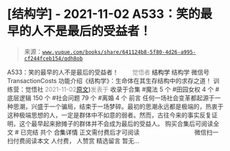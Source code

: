 # [结构学] - 2021-11-02 A533：笑的最早的人不是最后的受益者！

> 来源：[`www.yuque.com/books/share/641124b8-5f80-4d26-a995-cf244fceb154/qdh8ob`](https://www.yuque.com/books/share/641124b8-5f80-4d26-a995-cf244fceb154/qdh8ob)

<ne-p id="520f42f3293818f927861ebbd5b15da4_p_0" data-lake-id="520f42f3293818f927861ebbd5b15da4_p_0"><ne-text id="u5d1d34dd" style="color: rgb(51, 51, 51);">A533：笑的最早的人不是最后的受益者！</ne-text></ne-p> <ne-p id="fe044b866a5c90c670f776583fa89841" data-lake-id="fe044b866a5c90c670f776583fa89841"><ne-text id="u19a8f1c0" ne-fontsize="12" style="color: rgb(255, 255, 255);">原创</ne-text><ne-text id="ua8a05e54" style="color: rgb(140, 140, 140);">觉悟者</ne-text> <ne-text id="u0bb65044" ne-fontsize="14">结构学</ne-text></ne-p> <ne-p id="e1726aa7f4c5e7b839dc19af6eea94c2" data-lake-id="e1726aa7f4c5e7b839dc19af6eea94c2"><ne-text id="u9fea33bc" ne-fontsize="14" ne-bold="true" style="color: rgb(51, 51, 51);">结构学</ne-text></ne-p> <ne-p id="81004df23d5cc97d1debdab403de7a82" data-lake-id="81004df23d5cc97d1debdab403de7a82"><ne-text id="uc2bf4bf6" ne-fontsize="14" style="color: rgb(51, 51, 51);">微信号</ne-text><ne-text id="u9550f01f" ne-fontsize="14" style="color: rgb(51, 51, 51);">TransactionCosts</ne-text></ne-p> <ne-p id="458772118e9779068764c5a4d3f44078" data-lake-id="458772118e9779068764c5a4d3f44078"><ne-text id="u8331b38f" ne-fontsize="14" style="color: rgb(51, 51, 51);">功能介绍</ne-text><ne-text id="ua2588961" ne-fontsize="14" style="color: rgb(51, 51, 51);">《结构学》：生命体在其生存结构中的求存之道！ 训练营：觉悟社</ne-text></ne-p> <ne-p id="e290732c092853e794c5a92e54881e5f" data-lake-id="e290732c092853e794c5a92e54881e5f"><ne-text id="u95ad005c" style="color: rgb(140, 140, 140);">2021-11-02</ne-text>[<ne-text id="u7832a4d9" ne-fontsize="14">原文</ne-text>](https://mp.weixin.qq.com/s?__biz=MzIzMDYwOTM0Mg==&mid=2247486606&idx=1&sn=3d91850ed863d4eccccce8fbd3ae73c6&chksm=e8b1945fdfc61d4934be74c7a252c4bdb2a895c55dd781dd2aa4249482180ddbc6b5c1e2f63d#rd))<ne-text id="ud95c4fbd" ne-fontsize="14" style="color: rgb(140, 140, 140);">发表于</ne-text></ne-p> <ne-p id="8ec5d40947d9db8bf746b4fe09b1f2db" data-lake-id="8ec5d40947d9db8bf746b4fe09b1f2db"><ne-text id="uf19a962c" style="color: rgb(51, 51, 51);">收录于合集</ne-text></ne-p> <ne-p id="53015e4401b94f4dc64bed478dff178e" data-lake-id="53015e4401b94f4dc64bed478dff178e"><ne-text id="u63a81468" style="color: rgb(51, 51, 51);">#魔法 5 个</ne-text></ne-p> <ne-p id="9f1a2b55b3ac73f0764f197108e7cedb" data-lake-id="9f1a2b55b3ac73f0764f197108e7cedb"><ne-text id="uddacc683" style="color: rgb(51, 51, 51);">#田园女权 4 个</ne-text></ne-p> <ne-p id="28fccfacf08544af397f5961742853c9" data-lake-id="28fccfacf08544af397f5961742853c9"><ne-text id="ue6555986" style="color: rgb(51, 51, 51);">#底层逻辑 150 个</ne-text></ne-p> <ne-p id="e55829b317cb388f4833fce03b202802" data-lake-id="e55829b317cb388f4833fce03b202802"><ne-text id="u8a165272" style="color: rgb(51, 51, 51);">#社会问题 79 个</ne-text></ne-p> <ne-p id="b503224aeeba2620fd1d6b7fb965ae9c" data-lake-id="b503224aeeba2620fd1d6b7fb965ae9c"><ne-text id="u5976adcb" style="color: rgb(51, 51, 51);">#离婚 4 个</ne-text></ne-p> <ne-p id="27d248b8abd0769484425d9ced816d13" data-lake-id="27d248b8abd0769484425d9ced816d13"><ne-text id="ue4ec8ca9" style="color: rgb(51, 51, 51);">前言</ne-text></ne-p> <ne-p id="927a300e88c39fb0bb02535b99b63108" data-lake-id="927a300e88c39fb0bb02535b99b63108"><ne-text id="u599c6ea2" style="color: rgb(51, 51, 51);">任何一场社会变革都起源于一种思潮，兴盛于一个骗局，结束于一场梦碎。最初的思潮永远都是极端的，热衷于这种极端思想的人，一定是群体中不如意的弱者。然而，古往今来的事实反复证明，这个最早起来掀摊子的群体并不会成为最后的受益人。</ne-text></ne-p> <ne-p id="f729a89773f27a0bae0f98ac2f50d382" data-lake-id="f729a89773f27a0bae0f98ac2f50d382" ne-alignment="center"><ne-text id="u98f19d5a" style="color: rgb(51, 51, 51);">购买合集后可阅读全文</ne-text></ne-p> <ne-p id="91f69a70a443bb465b37f0323759193d" data-lake-id="91f69a70a443bb465b37f0323759193d" ne-alignment="center"><ne-text id="u34b3e39c" style="color: rgb(51, 51, 51);">#</ne-text></ne-p> <ne-p id="658b782f7906bf9adea81e8f79a2b9e9" data-lake-id="658b782f7906bf9adea81e8f79a2b9e9" ne-alignment="center"><ne-text id="u645c5993" style="color: rgb(51, 51, 51);">已完结 共个</ne-text></ne-p> <ne-p id="38b7d7120f89cff724cdb022c3e8ba92" data-lake-id="38b7d7120f89cff724cdb022c3e8ba92" ne-alignment="center"><ne-text id="ucd6f84e3" ne-fontsize="16">合集详情</ne-text></ne-p> <ne-p id="8c0d5ed88a90f3b0eab86b56f0971f0f" data-lake-id="8c0d5ed88a90f3b0eab86b56f0971f0f" ne-alignment="center"><ne-text id="u3cea9a99" style="color: rgb(51, 51, 51);">正文需付费后才可阅读</ne-text></ne-p> <ne-p id="3c466132282f81f45568bd4d7a628ce8" data-lake-id="3c466132282f81f45568bd4d7a628ce8" ne-alignment="center"><ne-text id="ue96ce07f" style="color: rgb(255, 255, 255);">加载中</ne-text></ne-p> <ne-p id="5dda8df4daaa8ec8cc49fee08bba2728" data-lake-id="5dda8df4daaa8ec8cc49fee08bba2728" ne-alignment="center"><ne-text id="u45fea27f" style="color: rgb(255, 255, 255);"> 微信豆购买</ne-text></ne-p> <ne-p id="53a0ec511bad23cf1b5c38e54036fe39" data-lake-id="53a0ec511bad23cf1b5c38e54036fe39" ne-alignment="center"><ne-text id="u44a306c8" style="color: rgb(51, 51, 51);">微信扫一扫付费阅读本文</ne-text></ne-p> <ne-p id="23a4b4c1532ccd8b72c1f1bb63f25914" data-lake-id="23a4b4c1532ccd8b72c1f1bb63f25914" ne-alignment="center"><ne-text id="u4dea08c2" ne-fontsize="13" style="color: rgb(51, 51, 51);">人付费， 人赞赏</ne-text></ne-p> <ne-h3 id="zYWpw" data-lake-id="zYWpw"><ne-heading-ext><ne-heading-anchor></ne-heading-anchor><ne-heading-fold></ne-heading-fold></ne-heading-ext><ne-heading-content><ne-text id="u23d12d9d" ne-fontsize="16" style="color: rgb(51, 51, 51);">精选留言</ne-text></ne-heading-content></ne-h3> <ne-p id="314bb670a1be83cd27aed96586553d0b" data-lake-id="314bb670a1be83cd27aed96586553d0b"><ne-text id="uc814e997" style="color: rgb(51, 51, 51);">暂无...</ne-text></ne-p>